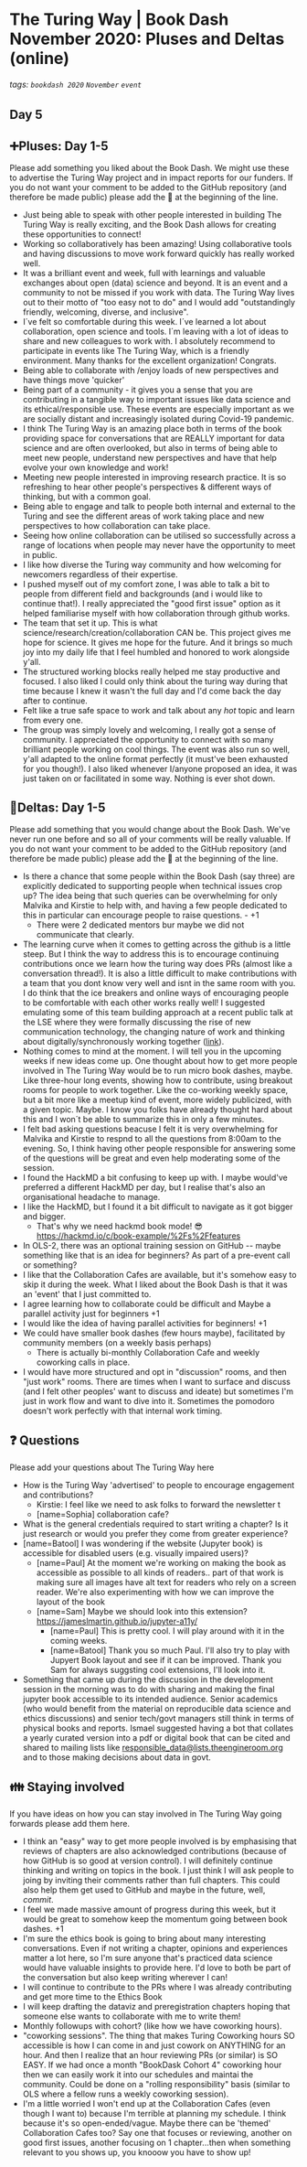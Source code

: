# The Turing Way | Book Dash November 2020: Pluses and Deltas (online)

###### tags: `bookdash 2020` `November` `event`

## Day 5

:heavy_plus_sign:Pluses: Day 1-5
---

Please add something you liked about the Book Dash. We might use these to advertise the Turing Way project and in impact reports for our funders. If you do not want your comment to be added to the GitHub repository (and therefore be made public) please add the 🤫 at the beginning of the line.

- Just being able to speak with other people interested in building The Turing Way is really exciting, and the Book Dash allows for creating these opportunities to connect!
- Working so collaboratively has been amazing! Using collaborative tools and having discussions to move work forward quickly has really worked well.
- It was a brilliant event and week, full with learnings and valuable exchanges about open (data) science and beyond. It is an event and a community to not be missed if you work with data. The Turing Way lives out to their motto of "too easy not to do" and I would add "outstandingly friendly, welcoming, diverse, and inclusive".
- I´ve felt so comfortable during this week. I´ve learned a lot about collaboration, open science and tools. I´m leaving with a lot of ideas to share and new colleagues to work with. I absolutely recommend to participate in events like The Turing Way, which is a friendly environment. Many thanks for the excellent organization! Congrats.   
- Being able to collaborate with /enjoy loads of new perspectives and have things move 'quicker'
- Being part of a community - it gives you a sense that you are contributing in a tangible way to important issues like data science and its ethical/responsible use. These events are especially important as we are socially distant and increasingly isolated during Covid-19 pandemic.
- I think The Turing Way is an amazing place both in terms of the book providing space for conversations that are REALLY important for data science and are often overlooked, but also in terms of being able to meet new people, understand new perspectives and have that help evolve your own knowledge and work!
- Meeting new people interested in improving research practice. It is so refreshing to hear other people's perspectives & different ways of thinking, but with a common goal.
- Being able to engage and talk to people both internal and external to the Turing and see the different areas of work taking place and new perspectives to how collaboration can take place.
- Seeing how online collaboration can be utilised so successfully across a range of locations when people may never have the opportunity to meet in public. 
- I like how diverse the Turing way community and how welcoming for newcomers regardless of their expertise. 
- I pushed myself out of my comfort zone, I was able to talk a bit to people from different field and backgrounds (and i would like to continue that!). I really appreciated the "good first issue" option as it helped familiarise myself with how collaboration through github works.
- The team that set it up. This is what science/research/creation/collaboration CAN be. This project gives me hope for science. It gives me hope for the future. And it brings so much joy into my daily life that I feel humbled and honored to work alongside y'all. 
- The structured working blocks really helped me stay productive and focused. I also liked I could only think about the turing way during that time because I knew it wasn't the full day and I'd come back the day after to continue.  
- Felt like a true safe space to work and talk about any _hot_ topic and learn from every one.
- The group was simply lovely and welcoming, I really got a sense of community. I appreciated the opportunity to connect with so many brilliant people working on cool things. The event was also run so well, y'all adapted to the online format perfectly (it must've been exhausted for you though!). I also liked whenever I/anyone proposed an idea, it was just taken on or facilitated in some way. Nothing is ever shot down.


:arrow_up_small:Deltas: Day 1-5
---

Please add something that you would change about the Book Dash. We've never run one before and so all of your comments will be really valuable. If you do not want your comment to be added to the GitHub repository (and therefore be made public) please add the 🤫 at the beginning of the line.

- Is there a chance that some people within the Book Dash (say three) are explicitly dedicated to supporting people when technical issues crop up? The idea being that such queries can be overwhelming for only Malvika and Kirstie to help with, and having a few people dedicated to this in particular can encourage people to raise questions. - +1
    - There were 2 dedicated mentors bur maybe we did not communicate that clearly.
- The learning curve when it comes to getting across the github is a little steep. But I think the way to address this is to encourage continuing contributions once we learn how the turing way does PRs (almost like a conversation thread!). It is also a little difficult to make contributions with a team that you dont know very well and isnt in the same room with you. I do think that the ice breakers and online ways of encouraging people to be comfortable with each other works really well! I suggested emulating some of this team building approach at a recent public talk at the LSE where they were formally discussing the rise of new communication technology, the changing nature of work and thinking about digitally/synchronously working together ([link](https://www.facebook.com/story.php?story_fbid=429595918438981&id=6127898346)). 
- Nothing comes to mind at the moment. I will tell you in the upcoming weeks if new ideas come up. One thought about how to get more people involved in The Turing Way would be to run micro book dashes, maybe. Like three-hour long events, showing how to contribute, using breakout rooms for people to work together. Like the co-working weekly space, but a bit more like a meetup kind of event, more widely publicized, with a given topic. Maybe. I know you folks have already thought hard about this and I won´t be able to summarize this in only a few minutes.
- I felt bad asking questions beacuse I felt it is very overwhelming for Malvika and Kirstie to respnd to all the questions from 8:00am to the evening. So, I think having other people responsible for answering some of the questions will be great and even help moderating some of the session.
- I found the HackMD a bit confusing to keep up with. I maybe would've preferred a different HackMD per day, but I realise that's also an organisational headache to manage. 
- I like the HackMD, but I found it a bit difficult to navigate as it got bigger and bigger.
    - That's why we need hackmd book mode! :sunglasses: https://hackmd.io/c/book-example/%2Fs%2Ffeatures
- In OLS-2, there was an optional training session on GitHub -- maybe something like that is an idea for beginners? As part of a pre-event call or something?
- I like that the Collaboration Cafes are available, but it's somehow easy to skip it during the week. What I liked about the Book Dash is that it was an 'event' that I just committed to.
- I agree learning how to collaborate could  be difficult and Maybe a parallel activity just for beginners +1
- I would like the idea of having parallel activities for beginners! +1
- We could have smaller book dashes (few hours maybe), facilitated by community members (on a weekly basis perhaps)
    - There is actually bi-monthly Collaboration Cafe and weekly coworking calls in place.
- I would have more structured and opt in "discussion" rooms, and then "just work" rooms. There are times when I want to surface and discuss (and I felt other peoples' want to discuss and ideate) but sometimes I'm just in work flow and want to dive into it. Sometimes the pomodoro doesn't work perfectly with that internal work timing.


:question: Questions
---

Please add your questions about The Turing Way here

-  How is the Turing Way 'advertised' to people to encourage engagement and contributions?
    -  Kirstie: I feel like we need to ask folks to forward the newsletter t
    -  [name=Sophia] collaboration cafe?
- What is the general credentials required to start writing a chapter? Is it just research or would you prefer they come from greater experience? 
-  [name=Batool] I was wondering if the website (Jupyter book) is accessible for disabled users (e.g. visually impaired users)?
    -  [name=Paul] At the moment we're working on making the book as accessible as possible to all kinds of readers.. part of that work is making sure all images have alt text for readers who rely on a screen reader. We're also experimenting with how we can improve the layout of the book
    -  [name=Sam] Maybe we should look into this extension? https://jameslmartin.github.io/jupyter-a11y/
        -  [name=Paul] This is pretty cool. I will play around with it in the coming weeks.
        -  [name=Batool] Thank you so much Paul. I'll also try to play with Jupyert Book layout and see if it can be improved. Thank you Sam for always suggsting cool extensions, I'll look into it.
- Something that came up during the discussion in the development session in the morning was to do with sharing and making the final jupyter book accessible to its intended audience. Senior academics (who would benefit from the material on reproducible data science and ethics discussions) and senior tech/govt managers still think in terms of physical books and reports. Ismael suggested having a bot that collates a yearly curated version into a pdf or digital book that can be cited and shared to mailing lists like responsible_data@lists.theengineroom.org and to those making decisions about data in govt.


:family: Staying involved
---

If you have ideas on how you can stay involved in The Turing Way going forwards please add them here.

- I think an "easy" way to get more people involved is by emphasising that reviews of chapters are also acknowledged contributions (because of how GitHub is so good at version control). I will definitely continue thinking and writing on topics in the book. I just think I will ask people to joing by inviting their comments rather than full chapters. This could also help them get used to GitHub and maybe in the future, well, *commit*. 
- I feel we made massive amount of progress during this week, but it would be great to somehow keep the momentum going between book dashes. +1
- I'm sure the ethics book is going to bring about many interesting conversations. Even if not writing a chapter, opinions and experiences matter a lot here, so I'm sure anyone that's practiced data science would have valuable insights to provide here. I'd love to both be part of the conversation but also keep writing wherever I can! 
- I will continue to contribute to the PRs where I was already contributing and get more time to the Ethics Book
- I will keep drafting the dataviz and preregistration chapters hoping that someone else wants to collaborate with me to write them!
- Monthly followups with cohort? (like how we have coworking hours). 
- "coworking sessions". The thing that makes Turing Coworking hours SO accessible is how I can come in and just cowork on ANYTHING for an hour. And then I realize that an hour reviewing PRs (or similar) is SO EASY.  If we had once a month "BookDask Cohort 4" coworking hour then we can easily work it into our schedules and maintai the community. Could be done on a "rolling responsibility" basis (similar to OLS where a fellow runs a weekly coworking session).   
- I'm a little worried I won't end up at the Collaboration Cafes (even though I want to) because I'm terrible at planning my schedule. I think because it's so open-ended/vague. Maybe there can be 'themed' Collaboration Cafes too? Say one that focuses or reviewing, another on good first issues, another focusing on 1 chapter...then when something relevant to you shows up, you knooow you have to show up!
